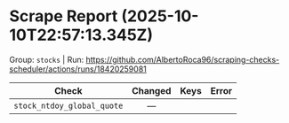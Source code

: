# Scrape Report (2025-10-10T22:57:13.345Z)

Group: `stocks`  |  Run: https://github.com/AlbertoRoca96/scraping-checks-scheduler/actions/runs/18420259081

| Check | Changed | Keys | Error |
|---|:---:|:--|:--|
| `stock_ntdoy_global_quote` | — |  |  |

